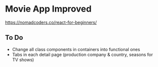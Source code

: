 # Movie App Improved

https://nomadcoders.co/react-for-beginners/

## To Do

- Change all class components in containers into functional ones
- Tabs in each detail page (production company & country, seasons for TV shows)
